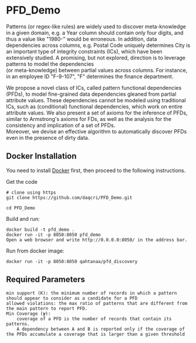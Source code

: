 # PFD_Demo
Patterns (or regex-like rules) are widely used to discover meta-knowledge in a given domain, e.g. a Year column should 
contain only four digits, and thus a value like "1980-" would be erroneous. In addition, data dependencies across columns, 
e.g. Postal Code  uniquely determines City is an important type of integrity constraints (ICs), which have 
been extensively studied. A promising, but not explored, 
direction is to leverage patterns to model the dependencies  
(or meta-knowledge)  between partial values  across columns. 
For instance, in an employee ID "F-9-107", "F" determines 
the finance department.

We propose a novel class of ICs, called pattern functional 
dependencies (PFDs), to model fine-grained data dependencies
gleaned from partial attribute values. These dependencies 
cannot be modeled using traditional ICs, such as (conditional) 
functional dependencies, which work on entire attribute values. 
We also present a set of axioms for the inference of PFDs, 
similar to Armstrong's axioms for FDs, as well as the analysis 
for the consistency and implication of a set of PFDs.  
Moreover, we devise an effective algorithm to automatically 
discover PFDs even in the presence of dirty data.

## Docker Installation
You need to install [Docker](https://www.docker.com/community-edition)
first, then proceed to the following instructions.

Get the code

    # clone using https
    git clone https://github.com/daqcri/PFD_Demo.git
    
    cd PFD_Demo
    
Build and run:

    docker build -t pfd_demo .
    docker run -it -p 8050:8050 pfd_demo
    Open a web browser and write http://0.0.0.0:8050/ in the address bar.

Run from docker image:

    docker run -it -p 8050:8050 qahtanaa/pfd_discovery
## Required Parameters
    min support (K): the minimum number of records in which a pattern should appear to consider as a candidate for a PFD
    allowed violations: the max ratio of patterns that are different from the main pattern to report PFD.
    Min Coverage (𝜸): 
        coverage of a PFD is the number of records that contain its patterns. 
        A dependency between A and B is reported only if the coverage of the PFDs accumulate a coverage that is larger than a given threshold

